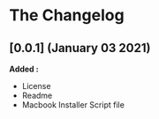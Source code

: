 # The Changelog

## [0.0.1] (January 03 2021)

**Added :**

- License
- Readme
- Macbook Installer Script file

